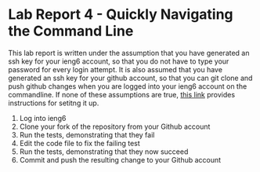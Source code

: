 # Lab Report 4 - Quickly Navigating the Command Line

This lab report is written under the assumption that you have generated an ssh key for your ieng6 account, so that you do not have to type your password for every login attempt. It is also assumed that you have generated an ssh key for your github account, so that you can git clone and push github changes when you are logged into your ieng6 account on the commandline. If none of these assumptions are true, [this link](https://ucsd-cse15l-w23.github.io/week/week7/) provides instructions for setitng it up.

1. Log into ieng6
2. Clone your fork of the repository from your Github account
3. Run the tests, demonstrating that they fail
4. Edit the code file to fix the failing test
5. Run the tests, demonstrating that they now succeed
6. Commit and push the resulting change to your Github account
